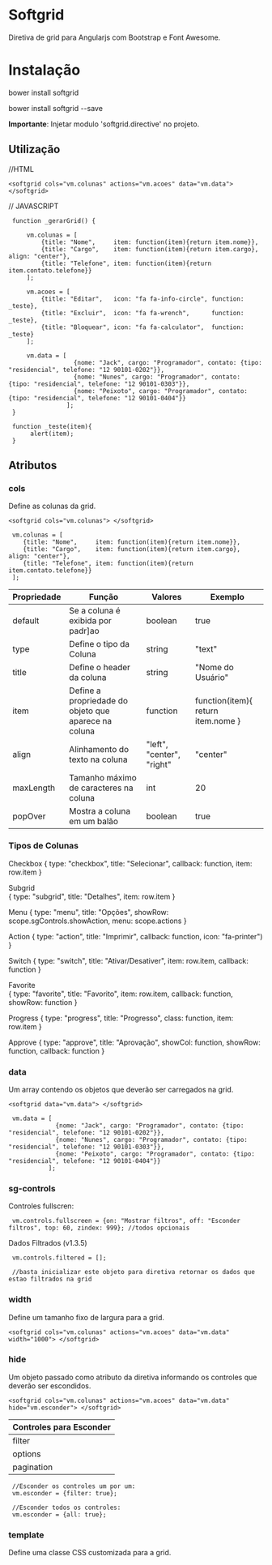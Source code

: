 # Softgrid
Diretiva de grid para Angularjs com Bootstrap e Font Awesome.

# Instalação

bower install softgrid

bower install softgrid --save

**Importante**: Injetar modulo 'softgrid.directive' no projeto.

## Utilização

//HTML

`<softgrid cols="vm.colunas" actions="vm.acoes" data="vm.data"> </softgrid>`

// JAVASCRIPT

     function _gerarGrid() {

         vm.colunas = [
             {title: "Nome",     item: function(item){return item.nome}},
             {title: "Cargo",    item: function(item){return item.cargo}, align: "center"},
             {title: "Telefone", item: function(item){return item.contato.telefone}}
         ];

         vm.acoes = [
             {title: "Editar",   icon: "fa fa-info-circle", function: _teste},
             {title: "Excluir",  icon: "fa fa-wrench",      function: _teste},
             {title: "Bloquear", icon: "fa fa-calculator",  function: _teste}
         ];

         vm.data = [
                      {nome: "Jack", cargo: "Programador", contato: {tipo: "residencial", telefone: "12 90101-0202"}},
                      {nome: "Nunes", cargo: "Programador", contato: {tipo: "residencial", telefone: "12 90101-0303"}},
                      {nome: "Peixoto", cargo: "Programador", contato: {tipo: "residencial", telefone: "12 90101-0404"}}
                    ];
     }

     function _teste(item){
          alert(item);
     }

## Atributos

### cols

Define as colunas da grid.

`<softgrid cols="vm.colunas"> </softgrid>`

     vm.colunas = [
        {title: "Nome",     item: function(item){return item.nome}},
        {title: "Cargo",    item: function(item){return item.cargo}, align: "center"},
        {title: "Telefone", item: function(item){return item.contato.telefone}}
     ];
     
Propriedade | Função | Valores | Exemplo
------------ |--------|--------|--------
default | Se a coluna é exibida por padr]ao | boolean | true
type | Define o tipo da Coluna | string | "text"
title | Define o header da coluna | string | "Nome do Usuário"
item| Define a propriedade do objeto que aparece na coluna | function | function(item){ return item.nome }
align| Alinhamento do texto na coluna | "left", "center", "right"| "center"
maxLength| Tamanho máximo de caracteres na coluna | int | 20
popOver| Mostra a coluna em um balão | boolean | true
     
 ### Tipos de Colunas
 
 Checkbox
   { type: "checkbox", title: "Selecionar", callback: function, item: row.item }
   
 Subgrid  
   { type: "subgrid", title: "Detalhes", item: row.item }
   
  Menu
   { type: "menu", title: "Opções", showRow: scope.sgControls.showAction, menu: scope.actions }
   
  Action
   { type: "action", title: "Imprimir", callback: function, icon: "fa-printer") }
   
  Switch
   { type: "switch", title: "Ativar/Desativer", item: row.item, callback: function }
   
  Favorite  
   { type: "favorite", title: "Favorito", item: row.item, callback: function, showRow: function }
   
  Progress
   { type: "progress", title: "Progresso", class: function, item: row.item }
   
  Approve
   { type: "approve", title: "Aprovação", showCol: function, showRow: function, callback: function }

### data

Um array contendo os objetos que deverão ser carregados na grid.

`<softgrid data="vm.data"> </softgrid>`

     vm.data = [
                 {nome: "Jack", cargo: "Programador", contato: {tipo: "residencial", telefone: "12 90101-0202"}},
                 {nome: "Nunes", cargo: "Programador", contato: {tipo: "residencial", telefone: "12 90101-0303"}},
                 {nome: "Peixoto", cargo: "Programador", contato: {tipo: "residencial", telefone: "12 90101-0404"}}
               ];

### sg-controls
     
Controles fullscren:

     vm.controls.fullscreen = {on: "Mostrar filtros", off: "Esconder filtros", top: 60, zindex: 999}; //todos opcionais
        
Dados Filtrados (v1.3.5)

     vm.controls.filtered = [];
     
     //basta inicializar este objeto para diretiva retornar os dados que estao filtrados na grid
            
### width

Define um tamanho fixo de largura para a grid.

`<softgrid cols="vm.colunas" actions="vm.acoes" data="vm.data" width="1000"> </softgrid>`

### hide

Um objeto passado como atributo da diretiva informando os controles que deverão ser escondidos.

`<softgrid cols="vm.colunas" actions="vm.acoes" data="vm.data" hide="vm.esconder"> </softgrid>`

Controles para Esconder |
------------ |
filter |
options|
pagination|
     
     
     
     //Esconder os controles um por um:
     vm.esconder = {filter: true};
     
     //Esconder todos os controles:
     vm.esconder = {all: true};
     


### template

Define uma classe CSS customizada para a grid.




